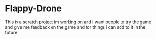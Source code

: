 # Flappy-Drone
This is a scratch project im working on and i want people to try the game and give me feedback on the game and for things i can add to it in the future
